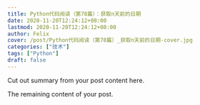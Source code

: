 ```yaml
---
title: Python代码阅读（第78篇）：获取n天前的日期
date: 2020-11-20T12:24:12+08:00
lastmod: 2020-11-20T12:24:12+08:00
author: Felix
cover: /post/Python代码阅读（第78篇）_获取n天前的日期-cover.jpg
categories: ["技术"]
tags: ["Python"]
draft: false
---
```


Cut out summary from your post content here.

<!--more-->

The remaining content of your post.
